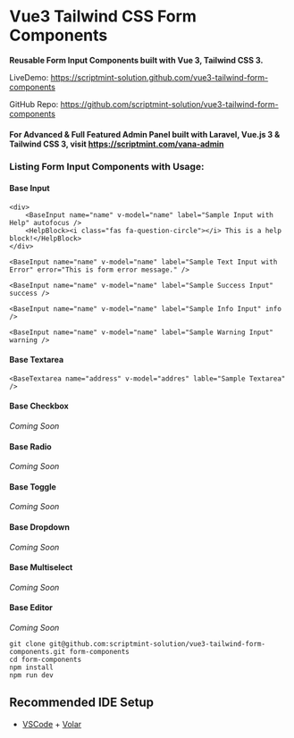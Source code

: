 # Vue3 Tailwind CSS Form Components

**Reusable Form Input Components built with Vue 3, Tailwind CSS 3.**

LiveDemo: https://scriptmint-solution.github.com/vue3-tailwind-form-components

GitHub Repo: https://github.com/scriptmint-solution/vue3-tailwind-form-components

#### For Advanced & Full Featured Admin Panel built with Laravel, Vue.js 3 & Tailwind CSS 3, visit https://scriptmint.com/vana-admin

### Listing Form Input Components with Usage:
#### Base Input
```
<div>
    <BaseInput name="name" v-model="name" label="Sample Input with Help" autofocus />
    <HelpBlock><i class="fas fa-question-circle"></i> This is a help block!</HelpBlock>
</div>

<BaseInput name="name" v-model="name" label="Sample Text Input with Error" error="This is form error message." />

<BaseInput name="name" v-model="name" label="Sample Success Input" success />

<BaseInput name="name" v-model="name" label="Sample Info Input" info />

<BaseInput name="name" v-model="name" label="Sample Warning Input" warning />
```

#### Base Textarea
```
<BaseTextarea name="address" v-model="addres" lable="Sample Textarea" />
```

#### Base Checkbox
<em>Coming Soon</em>

#### Base Radio
<em>Coming Soon</em>

#### Base Toggle
<em>Coming Soon</em>

#### Base Dropdown
<em>Coming Soon</em>

#### Base Multiselect
<em>Coming Soon</em>

#### Base Editor
<em>Coming Soon</em>

```
git clone git@github.com:scriptmint-solution/vue3-tailwind-form-components.git form-components
cd form-components
npm install
npm run dev
```

## Recommended IDE Setup

- [VSCode](https://code.visualstudio.com/) + [Volar](https://marketplace.visualstudio.com/items?itemName=johnsoncodehk.volar)
